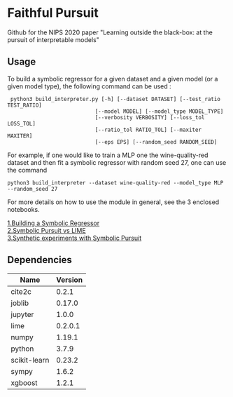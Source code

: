 # Faithful Pursuit

 Github for the NIPS 2020 paper "Learning outside the black-box: at the pursuit of interpretable models"
 
## Usage

To build a symbolic regressor for a given dataset and a given model (or a given model type),
the following command can be used :

````
 python3 build_interpreter.py [-h] [--dataset DATASET] [--test_ratio TEST_RATIO]
                            [--model MODEL] [--model_type MODEL_TYPE]
                            [--verbosity VERBOSITY] [--loss_tol LOSS_TOL]
                            [--ratio_tol RATIO_TOL] [--maxiter MAXITER]
                            [--eps EPS] [--random_seed RANDOM_SEED]
````

For example, if one would like to train a MLP one the wine-quality-red dataset and then
fit a symbolic regressor with random seed 27, one can use the command

````
python3 build_interpreter --dataset wine-quality-red --model_type MLP --random_seed 27
````
 
 For more details on how to use the module in general, see the 3 enclosed notebooks.
 
 [1.Building a Symbolic Regressor](./1.%20Building%20a%20Symbolic%20Regressor.ipynb)  
 [2.Symbolic Pursuit vs LIME](./2.%20Symbolic%20Pursuit%20vs%20LIME.ipynb)  
 [3.Synthetic experiments with Symbolic Pursuit](./3.%20Synthetic%20experiments%20with%20Symbolic%20Pursuit.ipynb)

## Dependencies

| Name     	| Version  	|
|---	|---	|
| cite2c | 0.2.1 |
| joblib | 0.17.0 |
| jupyter | 1.0.0 |
| lime | 0.2.0.1 |
| numpy | 1.19.1 |
| python | 3.7.9 |
| scikit-learn | 0.23.2 |
| sympy | 1.6.2 |
| xgboost | 1.2.1 |


